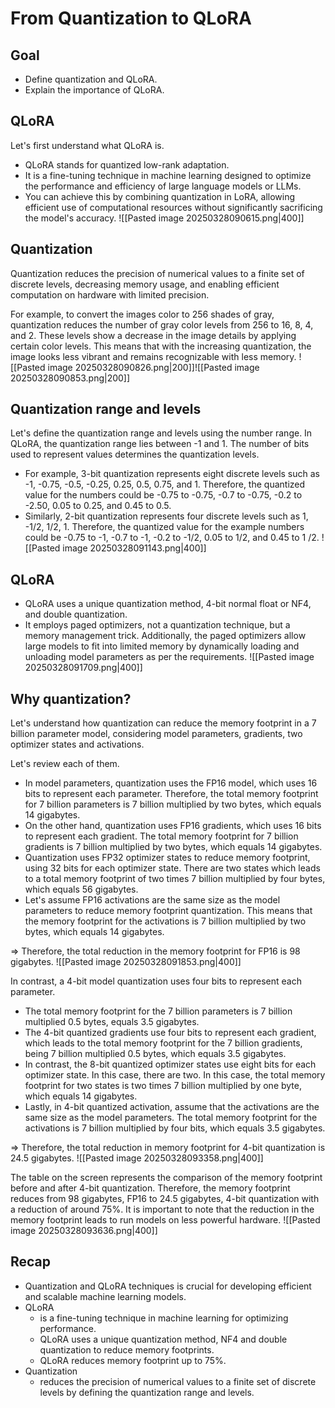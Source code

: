 # From Quantization to QLoRA

## Goal
- Define quantization and QLoRA.
- Explain the importance of QLoRA.

## QLoRA
Let's first understand what QLoRA is.
- QLoRA stands for quantized low-rank adaptation.
- It is a fine-tuning technique in machine learning designed to optimize the performance and efficiency of large language models or LLMs.
- You can achieve this by combining quantization in LoRA, allowing efficient use of computational resources without significantly sacrificing the model's accuracy.
![[Pasted image 20250328090615.png|400]]

## Quantization
Quantization reduces the precision of numerical values to a finite set of discrete levels, decreasing memory usage, and enabling efficient computation on hardware with limited precision.

For example, to convert the images color to 256 shades of gray, quantization reduces the number of gray color levels from 256 to 16, 8, 4, and 2.
These levels show a decrease in the image details by applying certain color levels.
This means that with the increasing quantization, the image looks less vibrant and remains recognizable with less memory.
![[Pasted image 20250328090826.png|200]]![[Pasted image 20250328090853.png|200]]

## Quantization range and levels
Let's define the quantization range and levels using the number range.
In QLoRA, the quantization range lies between -1 and 1.
The number of bits used to represent values determines the quantization levels.

- For example, 3-bit quantization represents eight discrete levels such as -1, -0.75, -0.5, -0.25, 0.25, 0.5, 0.75, and 1.
	Therefore, the quantized value for the numbers could be -0.75 to -0.75, -0.7 to -0.75, -0.2 to -2.50, 0.05 to 0.25, and 0.45 to 0.5.
- Similarly, 2-bit quantization represents four discrete levels such as 1, -1/2, 1/2, 1.
	Therefore, the quantized value for the example numbers could be -0.75 to -1, -0.7 to -1, -0.2 to -1/2, 0.05 to 1/2, and 0.45 to 1 /2.
![[Pasted image 20250328091143.png|400]]

## QLoRA
- QLoRA uses a unique quantization method, 4-bit normal float or NF4, and double quantization.
- It employs paged optimizers, not a quantization technique, but a memory management trick. Additionally, the paged optimizers allow large models to fit into limited memory by dynamically loading and unloading model parameters as per the requirements.
![[Pasted image 20250328091709.png|400]]

## Why quantization?
Let's understand how quantization can reduce the memory footprint in a 7 billion parameter model, considering model parameters, gradients, two optimizer states and activations.

Let's review each of them.

- In model parameters, quantization uses the FP16 model, which uses 16 bits to represent each parameter.
	Therefore, the total memory footprint for 7 billion parameters is 7 billion multiplied by two bytes, which equals 14 gigabytes.
- On the other hand, quantization uses FP16 gradients, which uses 16 bits to represent each gradient.
	The total memory footprint for 7 billion gradients is 7 billion multiplied by two bytes, which equals 14 gigabytes.
- Quantization uses FP32 optimizer states to reduce memory footprint, using 32 bits for each optimizer state.
	There are two states which leads to a total memory footprint of two times 7 billion multiplied by four bytes, which equals 56 gigabytes.
- Let's assume FP16 activations are the same size as the model parameters to reduce memory footprint quantization.
	This means that the memory footprint for the activations is 7 billion multiplied by two bytes, which equals 14 gigabytes.

=> Therefore, the total reduction in the memory footprint for FP16 is 98 gigabytes.
![[Pasted image 20250328091853.png|400]]

In contrast, a 4-bit model quantization uses four bits to represent each parameter.
- The total memory footprint for the 7 billion parameters is 7 billion multiplied 0.5 bytes, equals 3.5 gigabytes.
- The 4-bit quantized gradients use four bits to represent each gradient, which leads to the total memory footprint for the 7 billion gradients, being 7 billion multiplied 0.5 bytes, which equals 3.5 gigabytes.
- In contrast, the 8-bit quantized optimizer states use eight bits for each optimizer state.
	In this case, there are two.
	In this case, the total memory footprint for two states is two times 7 billion multiplied by one byte, which equals 14 gigabytes.
- Lastly, in 4-bit quantized activation, assume that the activations are the same size as the model parameters.
	The total memory footprint for the activations is 7 billion multiplied by four bits, which equals 3.5 gigabytes.

=> Therefore, the total reduction in memory footprint for 4-bit quantization is 24.5 gigabytes.
![[Pasted image 20250328093358.png|400]]

The table on the screen represents the comparison of the memory footprint before and after 4-bit quantization.
Therefore, the memory footprint reduces from 98 gigabytes, FP16 to 24.5 gigabytes, 4-bit quantization with a reduction of around 75%.
It is important to note that the reduction in the memory footprint leads to run models on less powerful hardware.
![[Pasted image 20250328093636.png|400]]

## Recap
- Quantization and QLoRA techniques is crucial for developing efficient and scalable machine learning models.
- QLoRA
	- is a fine-tuning technique in machine learning for optimizing performance.
	- QLoRA uses a unique quantization method, NF4 and double quantization to reduce memory footprints.
	- QLoRA reduces memory footprint up to 75%.
- Quantization
	- reduces the precision of numerical values to a finite set of discrete levels by defining the quantization range and levels.